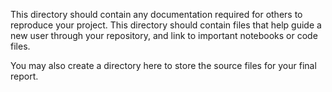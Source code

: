 This directory should contain any documentation required for others to reproduce your project.
This directory should contain files that help guide a new user through your repository, and link to important notebooks or code files.

You may also create a directory here to store the source files for your final report.